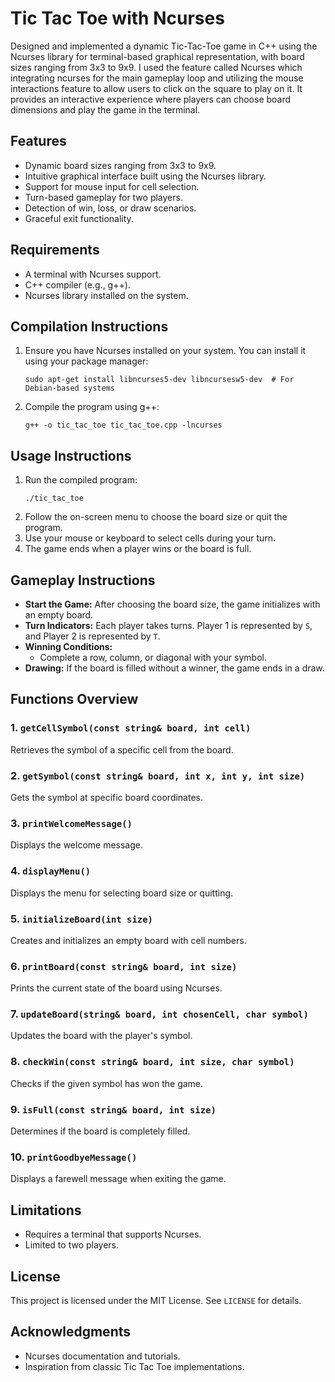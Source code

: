 # Tic Tac Toe with Ncurses
Designed and implemented a dynamic Tic-Tac-Toe game in C++ using the Ncurses library for terminal-based graphical representation, with board sizes ranging from 3x3 to 9x9. I used the feature called Ncurses which integrating ncurses for the main gameplay loop and utilizing the mouse interactions feature to allow users to click on the square to play on it. It provides an interactive experience where players can choose board dimensions and play the game in the terminal.

## Features
- Dynamic board sizes ranging from 3x3 to 9x9.
- Intuitive graphical interface built using the Ncurses library.
- Support for mouse input for cell selection.
- Turn-based gameplay for two players.
- Detection of win, loss, or draw scenarios.
- Graceful exit functionality.

## Requirements
- A terminal with Ncurses support.
- C++ compiler (e.g., g++).
- Ncurses library installed on the system.

## Compilation Instructions
1. Ensure you have Ncurses installed on your system. You can install it using your package manager:
   ```
   sudo apt-get install libncurses5-dev libncursesw5-dev  # For Debian-based systems
   ```
2. Compile the program using g++:
   ```
   g++ -o tic_tac_toe tic_tac_toe.cpp -lncurses
   ```

## Usage Instructions
1. Run the compiled program:
   ```
   ./tic_tac_toe
   ```
2. Follow the on-screen menu to choose the board size or quit the program.
3. Use your mouse or keyboard to select cells during your turn.
4. The game ends when a player wins or the board is full.

## Gameplay Instructions
- **Start the Game:** After choosing the board size, the game initializes with an empty board.
- **Turn Indicators:** Each player takes turns. Player 1 is represented by `S`, and Player 2 is represented by `T`.
- **Winning Conditions:**
  - Complete a row, column, or diagonal with your symbol.
- **Drawing:** If the board is filled without a winner, the game ends in a draw.

## Functions Overview
### 1. `getCellSymbol(const string& board, int cell)`
   Retrieves the symbol of a specific cell from the board.

### 2. `getSymbol(const string& board, int x, int y, int size)`
   Gets the symbol at specific board coordinates.

### 3. `printWelcomeMessage()`
   Displays the welcome message.

### 4. `displayMenu()`
   Displays the menu for selecting board size or quitting.

### 5. `initializeBoard(int size)`
   Creates and initializes an empty board with cell numbers.

### 6. `printBoard(const string& board, int size)`
   Prints the current state of the board using Ncurses.

### 7. `updateBoard(string& board, int chosenCell, char symbol)`
   Updates the board with the player's symbol.

### 8. `checkWin(const string& board, int size, char symbol)`
   Checks if the given symbol has won the game.

### 9. `isFull(const string& board, int size)`
   Determines if the board is completely filled.

### 10. `printGoodbyeMessage()`
   Displays a farewell message when exiting the game.

## Limitations
- Requires a terminal that supports Ncurses.
- Limited to two players.

## License
This project is licensed under the MIT License. See `LICENSE` for details.

## Acknowledgments
- Ncurses documentation and tutorials.
- Inspiration from classic Tic Tac Toe implementations.

